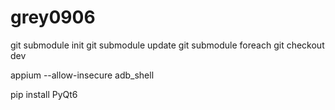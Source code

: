 # grey0906
git submodule init
git submodule update
git submodule foreach git checkout dev

appium --allow-insecure adb_shell

pip install PyQt6
